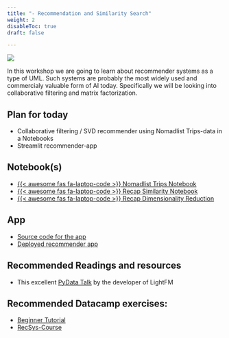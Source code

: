 ```yaml
---
title: "- Recommendation and Similarity Search"
weight: 2
disableToc: true
draft: false

---
```


![](https://raw.githubusercontent.com/aaubs/ds-master/main/data/Images/nomad_recommender.jpg)
<!-- Corgis in an Airport. 2022. Roman x [Stable Diffusion](https://stability.ai/blog/stable-diffusion-public-release) -->


In this workshop we are going to learn about recommender systems as a type of UML.
Such systems are probably the most widely used and commercialy valuable form of AI today. Specifically we will be looking into collaborative filtering and matrix factorization.

## Plan for today
* Collaborative filtering / SVD recommender using Nomadlist Trips-data in a Notebooks
* Streamlit recommender-app

## Notebook(s)
* [{{< awesome fas fa-laptop-code >}} Nomadlist Trips Notebook](https://colab.research.google.com/github/aaubs/ds-master/blob/main/notebooks/M1_Recommender_System_v3.ipynb)
* [{{< awesome fas fa-laptop-code >}} Recap Similarity Notebook](https://colab.research.google.com/github/aaubs/ds-master/blob/main/notebooks/M1_Similarity.ipynb)
* [{{< awesome fas fa-laptop-code >}} Recap Dimensionality Reduction](https://colab.research.google.com/github/aaubs/ds-master/blob/main/notebooks/M1_Recap_Dimensionality_Reduction.ipynb)

## App
* [Source code for the app](/ds22/apps/nomadrecommender.zip)
* [Deployed recommender app](https://recommendersys1-8d5sbggabqm6wb96pyez7p.streamlit.app/)

## Recommended Readings and resources
* This excellent [PyData Talk](https://youtu.be/EgE0DUrYmo8) by the developer of LightFM

## Recommended Datacamp exercises:
* [Beginner Tutorial](https://www.datacamp.com/tutorial/recommender-systems-python)
* [RecSys-Course](https://www.datacamp.com/courses/building-recommendation-engines-in-python) 


<!-- 

## Recommended Datacamp exercises:
   * [Python](https://learn.datacamp.com/courses/unsupervised-learning-in-python) 

## Recommended Readings and resources
* [Python Data Science Handbook Chapter 5](https://jakevdp.github.io/PythonDataScienceHandbook/)
    * What Is Machine Learning?
    * Introducing Scikit-Learn
    * Feature Engineering
    * In Depth: Principal Component Analysis
    * In Depth: k-Means Clustering

* Implementation tutorials on YT PCA and K-means from [this list](https://www.youtube.com/playlist?list=PLqnslRFeH2Upcrywf-u2etjdxxkL8nl7E)
-->

